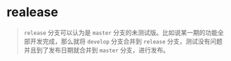 # realease
> `release` 分支可以认为是 `master` 分支的未测试版。比如说某一期的功能全部开发完成，那么就将 `develop` 分支合并到 `release` 分支，测试没有问题并且到了发布日期就合并到 `master` 分支，进行发布。
